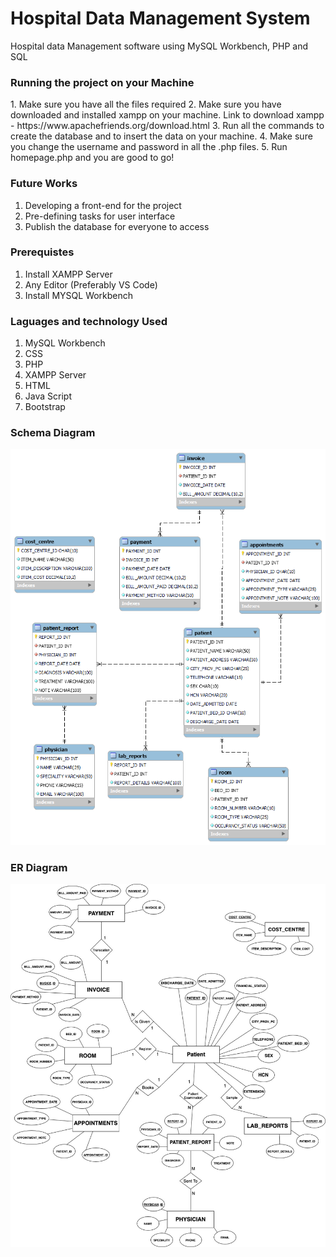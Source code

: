 <h1>Hospital Data Management System </h1>

Hospital data Management software using MySQL Workbench, PHP and SQL

<h3>Running the project on your Machine</h3>
1. Make sure you have all the files required
2. Make sure you have downloaded and installed xampp on your machine. Link to download xampp - https://www.apachefriends.org/download.html
3. Run all the commands to create the database and to insert the data on your machine.
4. Make sure you change the username and password in all the .php files.
5. Run homepage.php and you are good to go!


<h3> Future Works </h3>

1. Developing a front-end for the project
2. Pre-defining tasks for user interface
3. Publish the database for everyone to access

<h3>Prerequistes</h3>

1. Install XAMPP Server
2. Any Editor (Preferably VS Code)
3. Install MYSQL Workbench

<h3>Laguages and technology Used</h3>

1. MySQL Workbench
2. CSS
3. PHP
4. XAMPP Server
5. HTML
6. Java Script
7. Bootstrap

<h3>Schema Diagram</h3>
<img src  = "final db dia.png">

<h3>ER Diagram</h3>
<img src = "ER.jpg">
